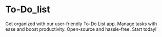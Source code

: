 # To-Do_list
Get organized with our user-friendly To-Do List app. Manage tasks with ease and boost productivity. Open-source and hassle-free. Start today!
